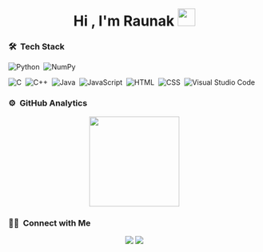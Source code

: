 <h1 align="center">Hi , I'm Raunak <img src="https://media.giphy.com/media/TEnXkcsHrP4YedChhA/giphy.gif" width="35"></h1>

### 🛠 &nbsp;Tech Stack

![Python](https://img.shields.io/badge/-Python-05122A?style=flat&logo=python)&nbsp;
![NumPy](https://img.shields.io/badge/numpy-%23013243.svg?style=flat&logo=numpy&logoColor=white)

![C](https://img.shields.io/badge/-C-05122A?style=flat&logo=C&logoColor=A8B9CC)&nbsp;
![C++](https://img.shields.io/badge/-C++-05122A?style=flat&logo=C%2B%2B&logoColor=00599C)&nbsp;
![Java](https://img.shields.io/badge/-Java-05122A?style=flat&logo=java&logoColor=00599C)&nbsp;
![JavaScript](https://img.shields.io/badge/-JavaScript-05122A?style=flat&logo=javascript)&nbsp;
![HTML](https://img.shields.io/badge/-HTML-05122A?style=flat&logo=HTML5)&nbsp;
![CSS](https://img.shields.io/badge/-CSS-05122A?style=flat&logo=CSS3&logoColor=1572B6)&nbsp;
![Visual Studio Code](https://img.shields.io/badge/-Visual%20Studio%20Code-05122A?style=flat&logo=visual-studio-code&logoColor=007ACC)&nbsp;

### ⚙️ &nbsp;GitHub Analytics

<p align="center">
<a href="https://github.com/code-wizard123">
  <img height="180em" src="https://github-readme-stats-eight-theta.vercel.app/api?username=code-wizard123&show_icons=true&theme=algolia&include_all_commits=true&count_private=true"/>
</a>
</p>

 ### 🤝🏻 &nbsp;Connect with Me

<p align="center">
<a href="https://www.linkedin.com/in/raunak-singh-kalsi-b9846b22b/"><img src="https://img.shields.io/badge/-MyLinkedIn-0077B5?style=flat&logo=Linkedin&logoColor=white"/></a>
<a href="mailto:rskalsi39@gmail.com"><img src="https://img.shields.io/badge/-MyGmail-D14836?style=flat&logo=Gmail&logoColor=white"/></a>
</p>
